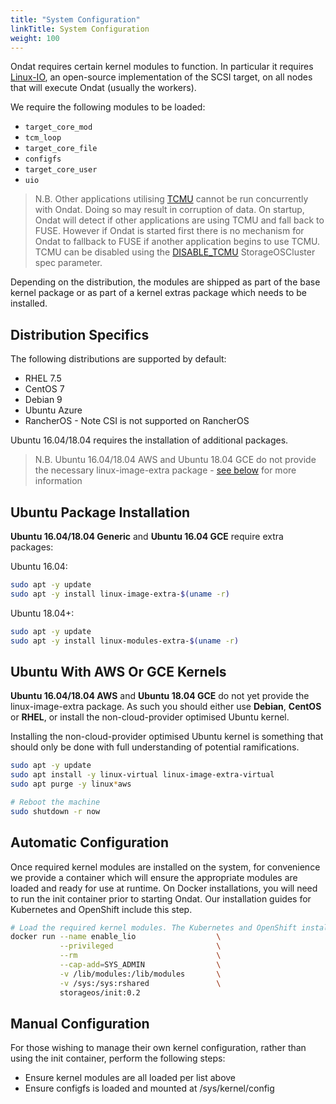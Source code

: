 ```yaml
---
title: "System Configuration"
linkTitle: System Configuration
weight: 100
---
```


Ondat requires certain kernel modules to function. In particular it
requires [Linux-IO](http://linux-iscsi.org/wiki/Main_Page), an open-source
implementation of the SCSI target, on all nodes that will execute Ondat
(usually the workers).

We require the following modules to be loaded:

* `target_core_mod`
* `tcm_loop`
* `target_core_file`
* `configfs`
* `target_core_user`
* `uio`

> N.B. Other applications utilising [TCMU](http://linux-iscsi.org/wiki/LIO)
> cannot be run concurrently with Ondat. Doing so may result in corruption
> of data. On startup, Ondat will detect if other applications are using
> TCMU and fall back to FUSE. However if Ondat is started first there is no
> mechanism for Ondat to fallback to FUSE if another application begins to
> use TCMU. TCMU can be disabled using the
> [DISABLE_TCMU](/docs/reference/cluster-operator/configuration)
> StorageOSCluster spec parameter.

Depending on the distribution, the modules are shipped as part of the
base kernel package or as part of a kernel extras package which needs to be
installed.

## Distribution Specifics

The following distributions are supported by default:
* RHEL 7.5
* CentOS 7
* Debian 9
* Ubuntu Azure
* RancherOS - Note CSI is not supported on RancherOS

Ubuntu 16.04/18.04 requires the installation of additional packages.

> N.B. Ubuntu 16.04/18.04 AWS and Ubuntu 18.04 GCE do not provide the
> necessary linux-image-extra package - [see
> below](/docs/prerequisites/systemconfiguration#ubuntu-with-aws-or-gce-kernels) for more information

## Ubuntu Package Installation

**Ubuntu 16.04/18.04 Generic** and **Ubuntu 16.04 GCE** require extra packages:

Ubuntu 16.04:

```bash 
sudo apt -y update
sudo apt -y install linux-image-extra-$(uname -r)
```

Ubuntu 18.04+:

```bash
sudo apt -y update
sudo apt -y install linux-modules-extra-$(uname -r)
```

## Ubuntu With AWS Or GCE Kernels

**Ubuntu 16.04/18.04 AWS** and **Ubuntu 18.04 GCE** do not yet provide the
linux-image-extra package. As such you should either use **Debian**, **CentOS**
or **RHEL**, or install the non-cloud-provider optimised Ubuntu kernel.

Installing the non-cloud-provider optimised Ubuntu kernel is something that
should only be done with full understanding of potential ramifications.

```bash
sudo apt -y update
sudo apt install -y linux-virtual linux-image-extra-virtual
sudo apt purge -y linux*aws

# Reboot the machine
sudo shutdown -r now
```

## Automatic Configuration
Once required kernel modules are installed on the system, for convenience we
provide a container which will ensure the appropriate modules are loaded and
ready for use at runtime. On Docker installations, you will need to run the
init container prior to starting Ondat. Our installation guides for
Kubernetes and OpenShift include this step.

```bash
# Load the required kernel modules. The Kubernetes and OpenShift installations include this step.
docker run --name enable_lio                  \
           --privileged                       \
           --rm                               \
           --cap-add=SYS_ADMIN                \
           -v /lib/modules:/lib/modules       \
           -v /sys:/sys:rshared               \
           storageos/init:0.2
```

## Manual Configuration
For those wishing to manage their own kernel configuration, rather than using
the init container, perform the following steps:

* Ensure kernel modules are all loaded per list above
* Ensure configfs is loaded and mounted at /sys/kernel/config
